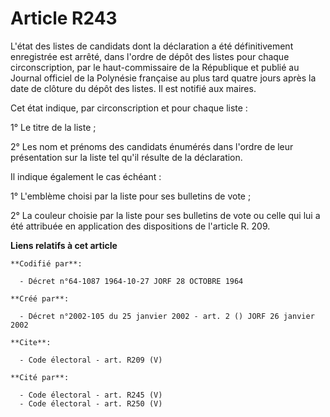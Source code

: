 # Article R243

L'état des listes de candidats dont la déclaration a été définitivement enregistrée est arrêté, dans l'ordre de dépôt des
listes pour chaque circonscription, par le haut-commissaire de la République et publié au Journal officiel de la Polynésie
française au plus tard quatre jours après la date de clôture du dépôt des listes. Il est notifié aux maires.

Cet état indique, par circonscription et pour chaque liste :

1° Le titre de la liste ;

2° Les nom et prénoms des candidats énumérés dans l'ordre de leur présentation sur la liste tel qu'il résulte de la
déclaration.

Il indique également le cas échéant :

1° L'emblème choisi par la liste pour ses bulletins de vote ;

2° La couleur choisie par la liste pour ses bulletins de vote ou celle qui lui a été attribuée en application des
dispositions de l'article R. 209.

**Liens relatifs à cet article**

	**Codifié par**:

	  - Décret n°64-1087 1964-10-27 JORF 28 OCTOBRE 1964

	**Créé par**:

	  - Décret n°2002-105 du 25 janvier 2002 - art. 2 () JORF 26 janvier 2002

	**Cite**:

	  - Code électoral - art. R209 (V)

	**Cité par**:

	  - Code électoral - art. R245 (V)
	  - Code électoral - art. R250 (V)
